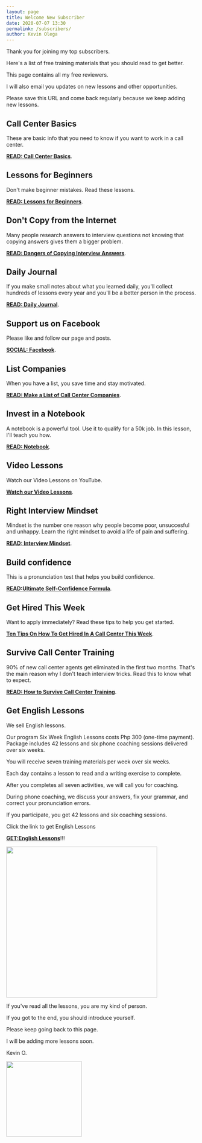 ```yaml
--- 
layout: page
title: Welcome New Subscriber
date: 2020-07-07 13:30
permalink: /subscribers/ 
author: Kevin Olega 
--- 
```

Thank you for joining my top subscribers.

Here's a list of free training materials that you should read to get better.

This page contains all my free reviewers.

I will also email you updates on new lessons and other opportunities.

Please save this URL and come back regularly because we keep adding new lessons.

## Call Center Basics

These are basic info that you need to know if you want to work in a call center.

**[READ: Call Center Basics](https://callcentertrainingtips.com/basics/)**.


## Lessons for Beginners

Don't make beginner mistakes. Read these lessons.

**[READ: Lessons for Beginners](https://callcentertrainingtips.com/beginner/)**.

## Don't Copy from the Internet

Many people research answers to interview questions not knowing that copying answers gives them a bigger problem.

**[READ: Dangers of Copying Interview Answers](https://callcentertrainingtips.com/copycat/)**.

## Daily Journal

If you make small notes about what you learned daily, you'll collect hundreds of lessons every year and you'll be a better person in the process.

**[READ: Daily Journal](https://callcentertrainingtips.com/write-journal/)**.

## Support us on Facebook

Please like and follow our page and posts.

**[SOCIAL: Facebook](https://www.facebook.com/callcentertrainingtips/inbox/)**.

## List Companies

When you have a list, you save time and stay motivated. 

**[READ: Make a List of Call Center Companies](https://callcentertrainingtips.com/list-companies/)**.

## Invest in a Notebook

A notebook is a powerful tool. Use it to qualify for a 50k job. In this lesson, I'll teach you how.

**[READ: Notebook](https://callcentertrainingtips.com/notebook)**.

## Video Lessons

Watch our Video Lessons on YouTube.

**[Watch our Video Lessons](https://www.youtube.com/user/CCTTshow)**.

## Right Interview Mindset

Mindset is the number one reason why people become poor, unsuccesful and unhappy. Learn the right mindset to avoid a life of pain and suffering.

**[READ: Interview Mindset](https://callcentertrainingtips.com/interview-mind/)**.

## Build confidence

This is a pronunciation test that helps you build confidence.

**[READ:Ultimate Self-Confidence Formula](https://callcentertrainingtips.com/confidence-formula/)**.

## Get Hired This Week

Want to apply immediately? Read these tips to help you get started. 

**[Ten Tips On How To Get Hired In A Call Center This Week](https://callcentertrainingtips.com/ten-tips-to-get-hired-in-a-call-center-this-week/)**.

## Survive Call Center Training

90% of new call center agents get eliminated in the first two months. That's the main reason why I don't teach interview tricks. Read this to know what to expect.

**[READ: How to Survive Call Center Training](https://callcentertrainingtips.com/survivetrain/)**.

## Get English Lessons

We sell English lessons.

Our program Six Week English Lessons costs Php 300 (one-time payment). Package includes 42 lessons and six phone coaching sessions delivered over six weeks.

You will receive seven training materials per week over six weeks.

Each day contains a lesson to read and a writing exercise to complete.

After you completes all seven activities, we will call you for coaching.

During phone coaching, we discuss your answers, fix your grammar, and correct your pronunciation errors.

If you participate, you get 42 lessons and six coaching sessions.

Click the link to get English Lessons


**[GET:English Lessons](https://callcentertrainingtips.com/6WEL250/)**!!!

<img src="{{ site.url }}/images/2020-07-01-three-hundred.JPG" width="400">

If you've read all the lessons, you are my kind of person.

If you got to the end, you should introduce yourself.

Please keep going back to this page.

I will be adding more lessons soon.

Kevin O.

<img src="{{ site.url }}/images/2019-07-Kevin-Gray.jpg" width="200">